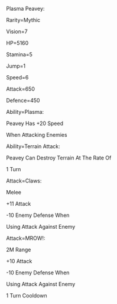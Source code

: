 Plasma Peavey:

Rarity=Mythic

Vision=7

HP=5160

Stamina=5

Jump=1

Speed=6

Attack=650

Defence=450

Ability=Plasma:

Peavey Has +20 Speed

When Attacking Enemies

Ability=Terrain Attack:

Peavey Can Destroy Terrain At The Rate Of

1 Turn

Attack=Claws:

Melee

+11 Attack

-10 Enemy Defense When

Using Attack Against Enemy

Attack=MROW!:

2M Range

+10 Attack

-10 Enemy Defense When

Using Attack Against Enemy

1 Turn Cooldown
